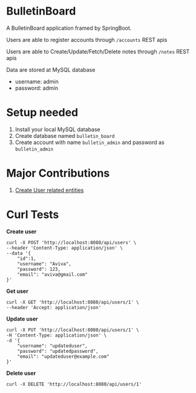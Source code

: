 # BulletinBoard

A BulletinBoard application framed by SpringBoot.

Users are able to register accounts through `/accounts` REST apis

Users are able to Create/Update/Fetch/Delete notes through `/notes` REST apis

Data are stored at MySQL database
- username: admin
- password: admin


# Setup needed
1. Install your local MySQL database
2. Create database named `bulletin_board`
3. Create account with name `bulletin_admin` and password as `bulletin_admin`

# Major Contributions
1. [Create User related entities](https://github.com/JialinShi/bulletin-board/pull/1) 

# Curl Tests
**Create user**
```
curl -X POST 'http://localhost:8080/api/users' \
--header 'Content-Type: application/json' \
--data '{
    "id":1,
    "username": "Aviva",
    "password": 123,
    "email": "aviva@gmail.com"
}'
```

**Get user**
```
curl -X GET 'http://localhost:8080/api/users/1' \
--header 'Accept: application/json'
```

**Update user**
```
curl -X PUT 'http://localhost:8080/api/users/1' \
-H 'Content-Type: application/json' \
-d '{
    "username": "updateduser",
    "password": "updatedpassword",
    "email": "updateduser@example.com"
}'

```
**Delete user**
```
curl -X DELETE 'http://localhost:8080/api/users/1'
```
